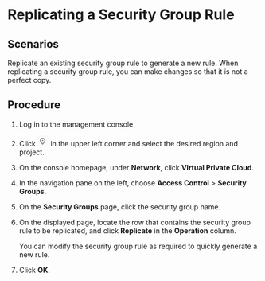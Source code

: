 # Replicating a Security Group Rule<a name="vpc_SecurityGroup_0004"></a>

## **Scenarios**<a name="sb919f19c991141d79a2deb79cec11a15"></a>

Replicate an existing security group rule to generate a new rule. When replicating a security group rule, you can make changes so that it is not a perfect copy.

## Procedure<a name="s11af639d48c249b7931632bf078259f9"></a>

1.  Log in to the management console.
2.  Click  ![](figures/icon-region.png)  in the upper left corner and select the desired region and project.
3.  On the console homepage, under  **Network**, click  **Virtual Private Cloud**.
4.  In the navigation pane on the left, choose  **Access Control**  \>  **Security Groups**.
5.  On the  **Security Groups**  page, click the security group name.
6.  On the displayed page, locate the row that contains the security group rule to be replicated, and click  **Replicate**  in the  **Operation**  column.

    You can modify the security group rule as required to quickly generate a new rule.

7.  Click  **OK**.

